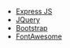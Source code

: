 * [Express JS](https://expressjs.com/)
* [JQuery](https://jquery.com/)
* [Bootstrap](https://getbootstrap.com/)
* [FontAwesome](https://www.npmjs.com/package/@fortawesome/fontawesome-free)
